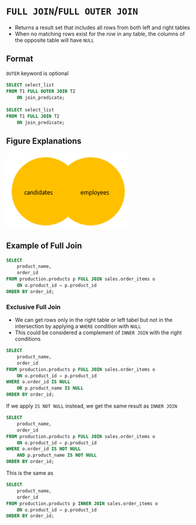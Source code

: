 # `FULL JOIN`/`FULL OUTER JOIN`

- Returns a result set that includes all rows from both left and right tables
- When no matching rows exist for the row in any table, the columns of the opposite table will have `NULL`

## Format

`OUTER` keyword is optional

```sql
SELECT select_list
FROM T1 FULL OUTER JOIN T2 
    ON join_predicate;

SELECT select_list
FROM T1 FULL JOIN T2 
    ON join_predicate;
```

## Figure Explanations

<img src="../../figures/venn-diagram-full-join.png">

## Example of Full Join

```sql
SELECT
    product_name,
    order_id
FROM production.products p FULL JOIN sales.order_items o 
    ON o.product_id = p.product_id
ORDER BY order_id;
```

### Exclusive Full Join

- We can get rows only in the right table or left tabel but not in the intersection by applying a `WHERE` condition with `NULL`
- This could be considered a complement of `INNER JOIN` with the right conditions

```sql
SELECT
    product_name,
    order_id
FROM production.products p FULL JOIN sales.order_items o 
    ON o.product_id = p.product_id
WHERE o.order_id IS NULL
    OR p.product_name IS NULL
ORDER BY order_id;
```

If we apply `IS NOT NULL` instead, we get the same result as `INNER JOIN`

```sql
SELECT
    product_name,
    order_id
FROM production.products p FULL JOIN sales.order_items o 
    ON o.product_id = p.product_id
WHERE o.order_id IS NOT NULL
    AND p.product_name IS NOT NULL
ORDER BY order_id;
```

This is the same as

```sql
SELECT
    product_name,
    order_id
FROM production.products p INNER JOIN sales.order_items o 
    ON o.product_id = p.product_id
ORDER BY order_id;
```
